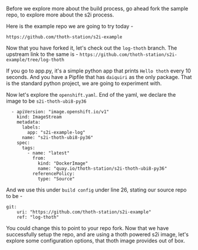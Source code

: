 Before we explore more about the build process, go ahead fork the sample repo,
to explore more about the s2i process. 

Here is the example repo we are going to try today - 

``https://github.com/thoth-station/s2i-example``

Now that you have forked it, let's check out the `log-thoth` branch.
The upstream link to the same is - `https://github.com/thoth-station/s2i-example/tree/log-thoth`

If you go to app.py, it's a simple python app that prints `Hello thoth` every 10 seconds. 
And you have a Pipfile that has `daiquiri` as the only package. That is the standard python project, we are going to experiment with. 

Now let's explore the `openshift.yaml`. 
End of the yaml, we declare the image to be `s2i-thoth-ubi8-py36`
```
  - apiVersion: "image.openshift.io/v1"
    kind: ImageStream
    metadata:
      labels:
        app: "s2i-example-log"
      name: "s2i-thoth-ubi8-py36"
    spec:
      tags:
        - name: "latest"
          from:
            kind: "DockerImage"
            name: "quay.io/thoth-station/s2i-thoth-ubi8-py36"
          referencePolicy:
            type: "Source"
```
And we use this under `build config` under line 26, stating our source repo to be - 
```
git:
    uri: "https://github.com/thoth-station/s2i-example"
    ref: "log-thoth"
```
You could change this to point to your repo fork.
Now that we have successfully setup the repo, and are using a thoth powered s2i image, let's explore some configuration options, that 
thoth image provides out of box. 